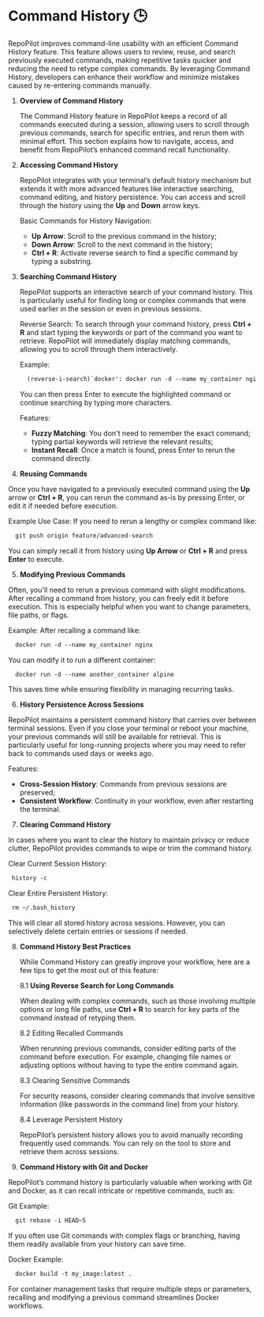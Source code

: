 # Command History 🕒

RepoPilot improves command-line usability with an efficient Command History feature. This feature allows users to review, reuse, and search previously executed commands, making repetitive tasks quicker and reducing the need to retype complex commands. 
By leveraging Command History, developers can enhance their workflow and minimize mistakes caused by re-entering commands manually.

1. **Overview of Command History**

    The Command History feature in RepoPilot keeps a record of all commands executed during a session, allowing users to scroll through previous commands, search for specific entries, and rerun them with minimal effort.
    This section explains how to navigate, access, and benefit from RepoPilot’s enhanced command recall functionality.
   
2. **Accessing Command History**

    RepoPilot integrates with your terminal’s default history mechanism but extends it with more advanced features like interactive searching, command editing, and history persistence.
    You can access and scroll through the history using the **Up** and **Down** arrow keys.
   
    Basic Commands for History Navigation:
    - **Up Arrow**: Scroll to the previous command in the history;
    - **Down Arrow**: Scroll to the next command in the history;
    - **Ctrl + R**: Activate reverse search to find a specific command by typing a substring.
   
3. **Searching Command History**

    RepoPilot supports an interactive search of your command history. This is particularly useful for finding long or complex commands that were used earlier in the session or even in previous sessions.
    
    Reverse Search:
    To search through your command history, press **Ctrl + R** and start typing the keywords or part of the command you want to retrieve. RepoPilot will immediately display matching commands, allowing you to scroll through them interactively.

    Example:
    ```html
      (reverse-i-search)`docker': docker run -d --name my_container nginx
    ```
    You can then press Enter to execute the highlighted command or continue searching by typing more characters.
    
    Features:
    - **Fuzzy Matching**: You don't need to remember the exact command; typing partial keywords will retrieve the relevant results;
    - **Instant Recall**: Once a match is found, press Enter to rerun the command directly.
   
4. **Reusing Commands**

  Once you have navigated to a previously executed command using the **Up** arrow or **Ctrl + R**, you can rerun the command as-is by pressing Enter, or edit it if needed before execution.

  Example Use Case:
  If you need to rerun a lengthy or complex command like:
  ```html
    git push origin feature/advanced-search
  ```
  You can simply recall it from history using **Up Arrow** or **Ctrl + R** and press **Enter** to execute.
  
5. **Modifying Previous Commands**

  Often, you'll need to rerun a previous command with slight modifications. After recalling a command from history, you can freely edit it before execution. 
  This is especially helpful when you want to change parameters, file paths, or flags.

  Example:
  After recalling a command like:
  ```html
    docker run -d --name my_container nginx
  ```
  You can modify it to run a different container:
  ```html
    docker run -d --name another_container alpine
  ```
  This saves time while ensuring flexibility in managing recurring tasks.
  
6. **History Persistence Across Sessions**

  RepoPilot maintains a persistent command history that carries over between terminal sessions. Even if you close your terminal or reboot your machine, your previous commands will still be available for retrieval. 
  This is particularly useful for long-running projects where you may need to refer back to commands used days or weeks ago.

   Features:
   - **Cross-Session History**: Commands from previous sessions are preserved;
   - **Consistent Workflow**: Continuity in your workflow, even after restarting the terminal.
   
7. **Clearing Command History**

  In cases where you want to clear the history to maintain privacy or reduce clutter, RepoPilot provides commands to wipe or trim the command history.

   Clear Current Session History:
   ```html
    history -c
   ```
   Clear Entire Persistent History:
   ```html
    rm ~/.bash_history
   ```
   This will clear all stored history across sessions. However, you can selectively delete certain entries or sessions if needed.
   
8. **Command History Best Practices**

   While Command History can greatly improve your workflow, here are a few tips to get the most out of this feature:

   8.1 **Using Reverse Search for Long Commands**

     When dealing with complex commands, such as those involving multiple options or long file paths, use **Ctrl + R** to search for key parts of the command instead of retyping them.

   8.2 Editing Recalled Commands

     When rerunning previous commands, consider editing parts of the command before execution. For example, changing file names or adjusting options without having to type the entire command again.

   8.3 Clearing Sensitive Commands

     For security reasons, consider clearing commands that involve sensitive information (like passwords in the command line) from your history.

   8.4 Leverage Persistent History
  
     RepoPilot’s persistent history allows you to avoid manually recording frequently used commands. You can rely on the tool to store and retrieve them across sessions.
   
9. **Command History with Git and Docker**

  RepoPilot’s command history is particularly valuable when working with Git and Docker, as it can recall intricate or repetitive commands, such as:

  Git Example:
  ```html
    git rebase -i HEAD~5
  ```
  If you often use Git commands with complex flags or branching, having them readily available from your history can save time.

  Docker Example:
  ```html
    docker build -t my_image:latest .
  ```
  For container management tasks that require multiple steps or parameters, recalling and modifying a previous command streamlines Docker workflows.

